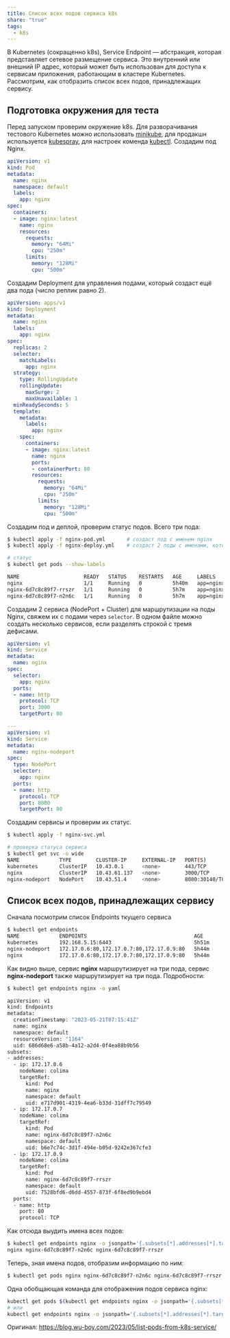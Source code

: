 ```yaml
---
title: Список всех подов сервиса k8s
share: "true"
tags:
  - k8s
---
```

В Kubernetes (сокращенно k8s), Service Endpoint — абстракция, которая представляет сетевое размещение сервиса. Это внутренний или внешний IP адрес, который может быть использован для доступа к сервисам приложения, работающим в кластере Kubernetes. Рассмотрим, как отобразить список всех подов, принадлежащих сервису.
## Подготовка окружения для теста
Перед запуском проверим окружение k8s. Для разворачивания тестового Kubernetes можно использовать [minikube](https://minikube.sigs.k8s.io/docs/), для продакшн используется [kubespray](https://github.com/kubernetes-sigs/kubespray), для настроек коменда [kubectl](https://kubernetes.io/docs/tasks/tools/). Создадим под Nginx.

```yaml title="nginx-pod.yml"
apiVersion: v1
kind: Pod
metadata:
  name: nginx
  namespace: default
  labels:
    app: nginx
spec:
  containers:
  - image: nginx:latest
    name: nginx
    resources:
      requests:
        memory: "64Mi"
        cpu: "250m"
      limits:
        memory: "128Mi"
        cpu: "500m"

```

Создадим Deployment для управления подами, который создаст ещё два пода (число реплик равно 2).

```yaml title="nginx-deploy.yml"
apiVersion: apps/v1
kind: Deployment
metadata:
  name: nginx
  labels:
    app: nginx
spec:
  replicas: 2
  selector:
    matchLabels:
      app: nginx
  strategy:
    type: RollingUpdate
    rollingUpdate:
      maxSurge: 2
      maxUnavailable: 1
  minReadySeconds: 5
  template:
    metadata:
      labels:
        app: nginx
    spec:
      containers:
      - image: nginx:latest
        name: nginx
        ports:
        - containerPort: 80
        resources:
          requests:
            memory: "64Mi"
            cpu: "250m"
          limits:
            memory: "128Mi"
            cpu: "500m"
```

Создадим под и деплой, проверим статус подов. Всего три пода:

```bash
$ kubectl apply -f nginx-pod.yml       # создаст под с именем nginx
$ kubectl apply -f nginx-deploy.yml    # создаст 2 поды с именами, которые заканчиваются на какие-то буквы и цифры

# статус
$ kubectl get pods --show-labels

NAME                     READY   STATUS    RESTARTS   AGE     LABELS
nginx                    1/1     Running   0          5h40m   app=nginx                               # под, созданный из nginx-pod.yml
nginx-6d7c8c89f7-rrszr   1/1     Running   0          5h7m    app=nginx,pod-template-hash=6d7c8c89f7  # под, созданный из nginx-deploy.yml
nginx-6d7c8c89f7-n2n6c   1/1     Running   0          5h7m    app=nginx,pod-template-hash=6d7c8c89f7  # аналогично
```

Создадим 2 сервиса (NodePort + Cluster) для маршрутизации на поды Nginx, свяжем их с подами через `selector`. В одном файле можно создать несколько сервисов, если разделять строкой с тремя дефисами.

```yaml title="nginx-svc.yml"
apiVersion: v1
kind: Service
metadata:
  name: nginx
spec:
  selector:
    app: nginx
  ports:
  - name: http
    protocol: TCP
    port: 3000
    targetPort: 80

---
apiVersion: v1
kind: Service
metadata:
  name: nginx-nodeport
spec:
  type: NodePort
  selector:
    app: nginx
  ports:
  - name: http
    protocol: TCP
    port: 8080
    targetPort: 80
```

Создадим сервисы и проверим их статус.

```bash
$ kubectl apply -f nginx-svc.yml

# проверка статуса сервиса
$ kubectl get svc -o wide
NAME             TYPE        CLUSTER-IP     EXTERNAL-IP   PORT(S)          AGE     SELECTOR
kubernetes       ClusterIP   10.43.0.1      <none>        443/TCP          5h49m   <none>
nginx            ClusterIP   10.43.61.137   <none>        3000/TCP         5h41m   app=nginx
nginx-nodeport   NodePort    10.43.51.4     <none>        8080:30140/TCP   5h41m   app=nginx
```

## Список всех подов, принадлежащих сервису
Сначала посмотрим список Endpoints ткущего сервиса

```bash
$ kubectl get endpoints
NAME             ENDPOINTS                                   AGE
kubernetes       192.168.5.15:6443                           5h51m
nginx-nodeport   172.17.0.6:80,172.17.0.7:80,172.17.0.9:80   5h44m
nginx            172.17.0.6:80,172.17.0.7:80,172.17.0.9:80   5h44m
```

Как видно выше, сервис **nginx** маршрутизирует на три пода, сервис **nginx-nodeport** также маршрутизирует на три пода. Подробности:

```bash
$ kubectl get endpoints nginx -o yaml

apiVersion: v1
kind: Endpoints
metadata:
  creationTimestamp: "2023-05-21T07:15:41Z"
  name: nginx
  namespace: default
  resourceVersion: "1164"
  uid: 686d68e6-a58b-4a12-a2d4-0f4ea88b9b56
subsets:
- addresses:
  - ip: 172.17.0.6
    nodeName: colima
    targetRef:
      kind: Pod
      name: nginx
      namespace: default
      uid: e717d901-4319-4ea6-b33d-31dff7c79549
  - ip: 172.17.0.7
    nodeName: colima
    targetRef:
      kind: Pod
      name: nginx-6d7c8c89f7-n2n6c
      namespace: default
      uid: b6e7c74c-3d1f-494e-b05d-9242e367cfe3
  - ip: 172.17.0.9
    nodeName: colima
    targetRef:
      kind: Pod
      name: nginx-6d7c8c89f7-rrszr
      namespace: default
      uid: 7528bfd6-d6dd-4557-873f-6f8ed9b9ebd4
  ports:
  - name: http
    port: 80
    protocol: TCP
```

Как отсюда выудить имена всех подов:

```bash
$ kubectl get endpoints nginx -o jsonpath='{.subsets[*].addresses[*].targetRef.name}'
nginx nginx-6d7c8c89f7-n2n6c nginx-6d7c8c89f7-rrszr
```

Теперь, зная имена подов, отобразим информацию по ним:

```bash
$ kubectl get pods nginx nginx-6d7c8c89f7-n2n6c nginx-6d7c8c89f7-rrszr
```

Одна обобщающая команда для отображения подов сервиса nginx:

```bash
kubectl get pods $(kubectl get endpoints nginx -o jsonpath='{.subsets[*].addresses[*].targetRef.name}')
# или
kubectl get endpoints nginx -o jsonpath='{.subsets[*].addresses[*].targetRef.name}' | xargs kubectl get pods -o wide
```

Оригинал: https://blog.wu-boy.com/2023/05/list-pods-from-k8s-service/